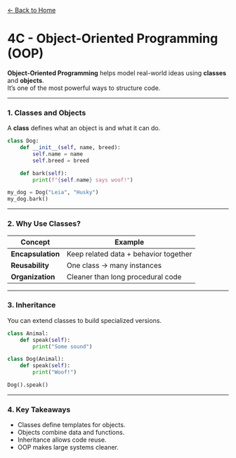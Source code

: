 [← Back to Home](../README.md)

# 4C - Object-Oriented Programming (OOP)

**Object-Oriented Programming** helps model real-world ideas using **classes** and **objects**.  
It’s one of the most powerful ways to structure code.

---

### 1. Classes and Objects

A **class** defines what an object is and what it can do.

```python
class Dog:
    def __init__(self, name, breed):
        self.name = name
        self.breed = breed

    def bark(self):
        print(f"{self.name} says woof!")

my_dog = Dog("Leia", "Husky")
my_dog.bark()
```

---

### 2. Why Use Classes?

| Concept | Example |
|----------|----------|
| **Encapsulation** | Keep related data + behavior together |
| **Reusability** | One class → many instances |
| **Organization** | Cleaner than long procedural code |

---

### 3. Inheritance

You can extend classes to build specialized versions.

```python
class Animal:
    def speak(self):
        print("Some sound")

class Dog(Animal):
    def speak(self):
        print("Woof!")

Dog().speak()
```

---

### 4. Key Takeaways
- Classes define templates for objects.  
- Objects combine data and functions.  
- Inheritance allows code reuse.  
- OOP makes large systems cleaner.
